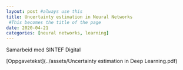 ```yaml
---
layout: post #always use this
title: Uncertainty estimation in Neural Networks
 #This becomes the title of the page
date: 2020-04-21
categories: [neural networks, learning]
---
```


Samarbeid med SINTEF Digital 

[Oppgavetekst](../assets/Uncertainty estimation in Deep Learning.pdf)

